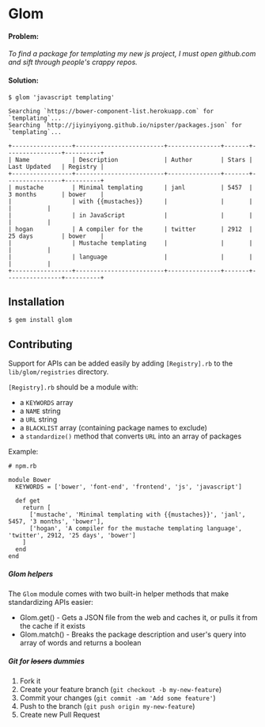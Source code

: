 # Glom

#### Problem:

_To find a package for templating my new js project, I must open github.com and sift through people's crappy repos._

#### Solution:

    $ glom 'javascript templating'
    
    Searching `https://bower-component-list.herokuapp.com` for `templating`...
    Searching `http://jiyinyiyong.github.io/nipster/packages.json` for `templating`...
    
    +-----------------+-------------------------+---------------+-------+----------------+----------+
    | Name            | Description             | Author        | Stars | Last Updated   | Registry |
    +-----------------+-------------------------+---------------+-------+----------------+----------+
    | mustache        | Minimal templating      | janl          | 5457  | 3 months       | bower    |
    |                 | with {{mustaches}}      |               |       |                |          |
    |                 | in JavaScript           |               |       |                |          |
    | hogan           | A compiler for the      | twitter       | 2912  | 25 days        | bower    |
    |                 | Mustache templating     |               |       |                |          |
    |                 | language                |               |       |                |          |
    +-----------------+-------------------------+---------------+-------+----------------+----------+
    
## Installation

    $ gem install glom

## Contributing

Support for APIs can be added easily by adding `[Registry].rb` to the `lib/glom/registries` directory.

`[Registry].rb` should be a module with:

- a `KEYWORDS` array
- a `NAME` string
- a `URL` string
- a `BLACKLIST` array (containing package names to exclude)
- a `standardize()` method that converts `URL` into an array of packages

Example:

    # npm.rb
    
    module Bower
      KEYWORDS = ['bower', 'font-end', 'frontend', 'js', 'javascript']
      
      def get
        return [
          ['mustache', 'Minimal templating with {{mustaches}}', 'janl', 5457, '3 months', 'bower'],
          ['hogan', 'A compiler for the mustache templating language', 'twitter', 2912, '25 days', 'bower']
        ]
      end
    end

##### Glom helpers

The `Glom` module comes with two built-in helper methods that make standardizing APIs easier:

- Glom.get() - Gets a JSON file from the web and caches it, or pulls it from the cache if it exists
- Glom.match() - Breaks the package description and user's query into array of words and returns a boolean

##### Git for ~~losers~~ dummies

1. Fork it
2. Create your feature branch (`git checkout -b my-new-feature`)
3. Commit your changes (`git commit -am 'Add some feature'`)
4. Push to the branch (`git push origin my-new-feature`)
5. Create new Pull Request